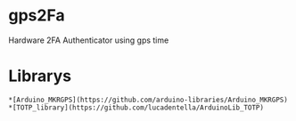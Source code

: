 # gps2Fa
Hardware 2FA Authenticator using gps time

# Librarys
	*[Arduino_MKRGPS](https://github.com/arduino-libraries/Arduino_MKRGPS)
	*[TOTP_library](https://github.com/lucadentella/ArduinoLib_TOTP)